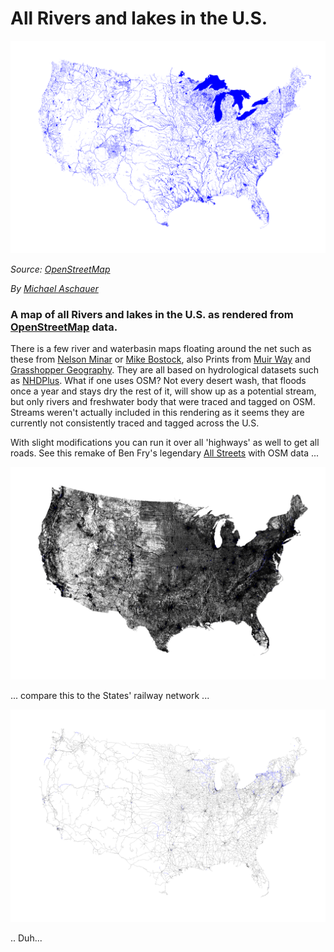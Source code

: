 # All Rivers and lakes in the U.S. 

![us-rivers](https://raw.githubusercontent.com/backface/us-freshwater/master/images/us-freshwater-HD.png)

*Source: [OpenStreetMap](http://www.osm.org)*

*By [Michael Aschauer](https://m.ash.to/)*



### A map of all Rivers and lakes in the U.S. as rendered from [OpenStreetMap](http://www.osm.org) data.

There is a few river and waterbasin maps floating around the net such as these from  [Nelson Minar](https://github.com/NelsonMinar/vector-river-map)
or [Mike Bostock](https://github.com/mbostock/us-rivers), also Prints from [Muir Way](https://muir-way.com/collections/hydrology-series) 
and [Grasshopper Geography](https://www.grasshoppergeography.com/River-Maps). 
They are all based on hydrological datasets such as [NHDPlus](https://nhdplus.com/NHDPlus/). What if one uses OSM? 
Not every desert wash, that floods once a year and stays dry the rest of it, will show up as a potential stream, 
but only rivers and freshwater body that were traced and tagged on OSM.  Streams weren't actually included in this rendering as 
it seems they are currently not consistently traced and tagged across the U.S.

With slight modifications you can run it over all 'highways' as well to get all roads.
See this remake of Ben Fry's legendary [All Streets](https://benfry.com/allstreets/map5.html) with OSM data ...

![us-roads](https://raw.githubusercontent.com/backface/us-freshwater/master/images/us-roads-HD.png)

... compare this to the States' railway network  ...

![us-railways](https://raw.githubusercontent.com/backface/us-freshwater/master/images/us-railways-HD.png)

.. Duh...
